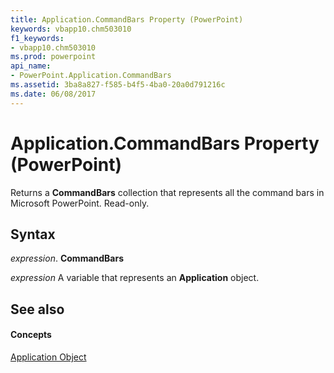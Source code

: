 ```yaml
---
title: Application.CommandBars Property (PowerPoint)
keywords: vbapp10.chm503010
f1_keywords:
- vbapp10.chm503010
ms.prod: powerpoint
api_name:
- PowerPoint.Application.CommandBars
ms.assetid: 3ba8a827-f585-b4f5-4ba0-20a0d791216c
ms.date: 06/08/2017
---
```



# Application.CommandBars Property (PowerPoint)

Returns a **CommandBars** collection that represents all the command bars in Microsoft PowerPoint. Read-only.


## Syntax

 _expression_. **CommandBars**

 _expression_ A variable that represents an **Application** object.


## See also


#### Concepts


[Application Object](application-object-powerpoint.md)

